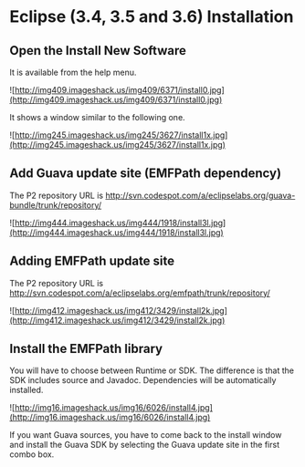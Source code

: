 # Eclipse (3.4, 3.5 and 3.6) Installation #

## Open the Install New Software ##

It is available from the help menu.

![http://img409.imageshack.us/img409/6371/install0.jpg](http://img409.imageshack.us/img409/6371/install0.jpg)

It shows a window similar to the following one.

![http://img245.imageshack.us/img245/3627/install1x.jpg](http://img245.imageshack.us/img245/3627/install1x.jpg)

## Add Guava update site (EMFPath dependency) ##

The P2 repository URL is http://svn.codespot.com/a/eclipselabs.org/guava-bundle/trunk/repository/

![http://img444.imageshack.us/img444/1918/install3l.jpg](http://img444.imageshack.us/img444/1918/install3l.jpg)

## Adding EMFPath update site ##

The P2 repository URL is http://svn.codespot.com/a/eclipselabs.org/emfpath/trunk/repository/

![http://img412.imageshack.us/img412/3429/install2k.jpg](http://img412.imageshack.us/img412/3429/install2k.jpg)

## Install the EMFPath library ##

You will have to choose between Runtime or SDK. The difference is that the SDK includes source and Javadoc. Dependencies will be automatically installed.

![http://img16.imageshack.us/img16/6026/install4.jpg](http://img16.imageshack.us/img16/6026/install4.jpg)

If you want Guava sources, you have to come back to the install window and install the Guava SDK by selecting the Guava update site in the first combo box.